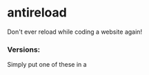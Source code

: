 # antireload
Don't ever reload while coding a website again!

### Versions:
Simply put one of these in a <script> tag on your website!

* https://cdn.jsdelivr.net/gh/ethrythedev/antireload@main/antireload.jquery.min.js ([jQuery](https://jquery.com) required)

* https://cdn.jsdelivr.net/gh/ethrythedev/antireload@main/antireload.nojquery.min.js

CDN by JSDelivr
